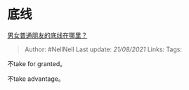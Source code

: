# 底线
[男女普通朋友的底线在哪里？](https://www.zhihu.com/question/35925683/answer/2021896254)

> Author: #NellNell 
Last update: *21/08/2021* 
Links:
Tags: 

不take for granted。

不take advantage。